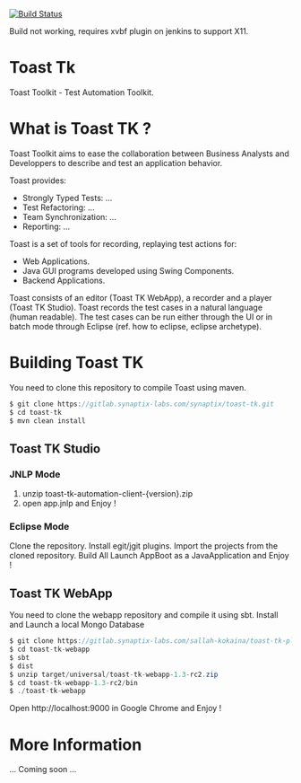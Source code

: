 [![Build Status](https://jenkins.synaptix-labs.com/buildStatus/icon?job=Toast-tk)](https://jenkins.synaptix-labs.com/job/Toast-tk/)

Build not working, requires xvbf plugin on jenkins to support X11.

# Toast Tk

Toast Toolkit - Test Automation Toolkit.

# What is Toast TK ?

Toast Toolkit aims to ease the collaboration between Business Analysts 
and Developpers to describe and test an application behavior. 

Toast provides:
- Strongly Typed Tests: ...
- Test Refactoring: ...
- Team Synchronization: ...
- Reporting: ...

Toast is a set of tools for recording, replaying test actions for:
- Web Applications.
- Java GUI programs developed using Swing Components. 
- Backend Applications.

Toast consists of an editor (Toast TK WebApp), a recorder and a player (Toast TK Studio). 
Toast records the test cases in a natural language (human readable).
The test cases can be run either through the UI or in batch mode through Eclipse (ref. how to eclipse, eclipse archetype).

# Building Toast TK

You need to clone this repository to compile Toast using maven.

``` java
$ git clone https://gitlab.synaptix-labs.com/synaptix/toast-tk.git
$ cd toast-tk
$ mvn clean install
```

## Toast TK Studio

### JNLP Mode
1) unzip toast-tk-automation-client-{version}.zip
3) open app.jnlp and Enjoy !

### Eclipse Mode
Clone the repository.
Install egit/jgit plugins. 
Import the projects from the cloned repository. 
Build All
Launch AppBoot as a JavaApplication and Enjoy !

## Toast TK WebApp
You need to clone the webapp repository and compile it using sbt.
Install and Launch a local Mongo Database

``` java
$ git clone https://gitlab.synaptix-labs.com/sallah-kokaina/toast-tk-play-webapp.git
$ cd toast-tk-webapp
$ sbt
$ dist
$ unzip target/universal/toast-tk-webapp-1.3-rc2.zip
$ cd toast-tk-webapp-1.3-rc2/bin
$ ./toast-tk-webapp
```

Open http://localhost:9000 in Google Chrome and Enjoy !

# More Information 

... Coming soon ...